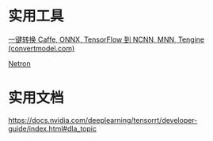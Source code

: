 # 实用工具

[一键转换 Caffe, ONNX, TensorFlow 到 NCNN, MNN, Tengine (convertmodel.com)](https://convertmodel.com/)

[Netron](https://netron.app/)

# 实用文档

https://docs.nvidia.com/deeplearning/tensorrt/developer-guide/index.html#dla_topic